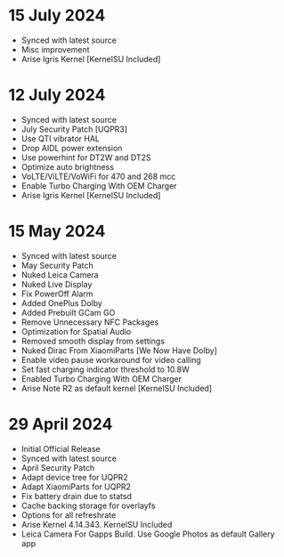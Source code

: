 # 15 July 2024

- Synced with latest source
- Misc improvement 
- Arise Igris Kernel [KernelSU Included]

# 12 July 2024

- Synced with latest source
- July Security Patch [UQPR3]
- Use QTI vibrator HAL
- Drop AIDL power extension
- Use powerhint for DT2W and DT2S
- Optimize auto brightness
- VoLTE/ViLTE/VoWiFi for 470 and 268 mcc
- Enable Turbo Charging With OEM Charger
- Arise Igris Kernel [KernelSU Included]

# 15 May 2024

- Synced with latest source
- May Security Patch
- Nuked Leica Camera
- Nuked Live Display
- Fix PowerOff Alarm 
- Added OnePlus Dolby
- Added Prebuilt GCam GO
- Remove Unnecessary NFC Packages
- Optimization for Spatial Audio
- Removed smooth display from settings
- Nuked Dirac From XiaomiParts [We Now Have Dolby]
- Enable video pause workaround for video calling
- Set fast charging indicator threshold to 10.8W
- Enabled Turbo Charging With OEM Charger
- Arise Note R2 as default kernel [KernelSU Included]

# 29 April 2024

- Initial Official Release
- Synced with latest source
- April Security Patch
- Adapt device tree for UQPR2
- Adapt XiaomiParts for UQPR2
- Fix battery drain due to statsd
- Cache backing storage for overlayfs
- Options for all refreshrate
- Arise Kernel 4.14.343. KernelSU Included
- Leica Camera For Gapps Build. Use Google Photos as default Gallery app
